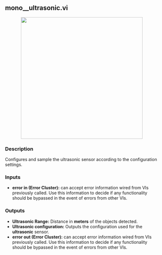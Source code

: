 ## mono__ultrasonic.vi
<p align="center">
<img src="https://github.com/monoDriveIO/client/raw/master/WikiPhotos/LV_client/sensors/mono__ultrasonicc.png" width="400"  />
</p>

### Description
Configures and sample the ultrasonic sensor according to the configuration settings.


### Inputs
- **error in (Error Cluster):** can accept error information wired from VIs previously called. Use this information to decide if any functionality should be bypassed in the event of errors from other VIs.


### Outputs
- **Ultrasonic Range:** Distance in **meters** of the objects detected.
- **Ultrasonic configuration:** Outputs the configuration used for the **ultrasonic** sensor.
- **error out (Error Cluster):** can accept error information wired from VIs previously called. Use this information to decide if any functionality should be bypassed in the event of errors from other VIs.
